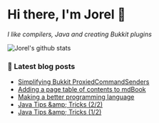 # Hi there, I'm Jorel 👋

_I like compilers, Java and creating Bukkit plugins_

![Jorel's github stats](https://github-readme-stats.vercel.app/api?username=JorelAli&show_icons=true&hide_border=true&count_private=true&include_all_commits=true)

### 📘 Latest blog posts
<!-- BLOG-POST-LIST:START -->
- [Simplifying Bukkit ProxiedCommandSenders](https://blog.jorel.dev/Simplifying-Bukkit-CommandSenders/)
- [Adding a page table of contents to mdBook](https://blog.jorel.dev/mdbook-pagetoc/)
- [Making a better programming language](https://blog.jorel.dev/Making-A-Better-Programming-Language/)
- [Java Tips &amp;amp; Tricks &lpar;2/2&rpar;](https://blog.jorel.dev/Java-Tips-And-Tricks-2/)
- [Java Tips &amp;amp; Tricks &lpar;1/2&rpar;](https://blog.jorel.dev/Java-Tips-And-Tricks-1/)
<!-- BLOG-POST-LIST:END -->
